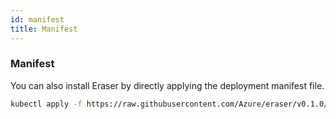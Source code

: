 ```yaml
---
id: manifest
title: Manifest
---
```


### Manifest

You can also install Eraser by directly applying the deployment manifest file.

```bash
kubectl apply -f https://raw.githubusercontent.com/Azure/eraser/v0.1.0/deploy/eraser.yaml
```